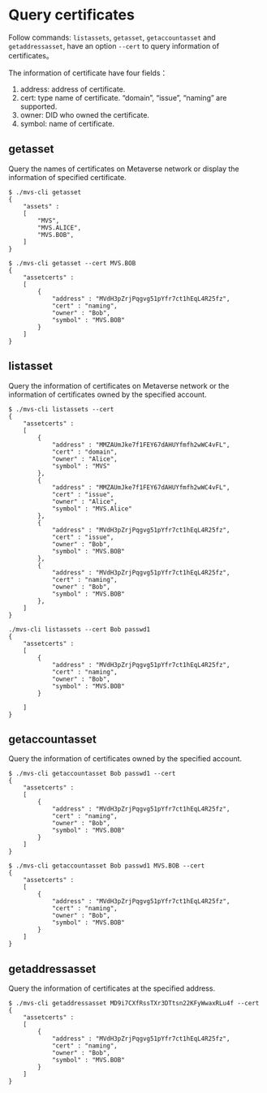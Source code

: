# Query certificates

Follow commands: `listassets`, `getasset`, `getaccountasset` and `getaddressasset`, have an option `--cert` to query information of certificates。

The information of certificate have four fields：

1. address: address of certificate.
2. cert: type name of certificate. “domain”, “issue”, “naming” are supported.
3. owner: DID who owned the certificate.
4. symbol: name of certificate.

## getasset

Query the names of certificates on Metaverse network or display the information of specified certificate.

    $ ./mvs-cli getasset
    {
        "assets" :
        [
            "MVS",
            "MVS.ALICE",
            "MVS.BOB",
        ]
    }

    $ ./mvs-cli getasset --cert MVS.BOB
    {
        "assetcerts" :
        [
            {
                "address" : "MVdH3pZrjPqgvg51pYfr7ct1hEqL4R25fz",
                "cert" : "naming",
                "owner" : "Bob",
                "symbol" : "MVS.BOB"
            }
        ]
    }

## listasset

Query the information of certificates on Metaverse network or the information of certificates owned by the specified account.

    $ ./mvs-cli listassets --cert
    {
        "assetcerts" :
        [
            {
                "address" : "MMZAUmJke7f1FEY67dAHUYfmfh2wWC4vFL",
                "cert" : "domain",
                "owner" : "Alice",
                "symbol" : "MVS"
            },
            {
                "address" : "MMZAUmJke7f1FEY67dAHUYfmfh2wWC4vFL",
                "cert" : "issue",
                "owner" : "Alice",
                "symbol" : "MVS.Alice"
            },
            {
                "address" : "MVdH3pZrjPqgvg51pYfr7ct1hEqL4R25fz",
                "cert" : "issue",
                "owner" : "Bob",
                "symbol" : "MVS.BOB"
            },
            {
                "address" : "MVdH3pZrjPqgvg51pYfr7ct1hEqL4R25fz",
                "cert" : "naming",
                "owner" : "Bob",
                "symbol" : "MVS.BOB"
            },
        ]
    }

    ./mvs-cli listassets --cert Bob passwd1
    {
        "assetcerts" :
        [
            {
                "address" : "MVdH3pZrjPqgvg51pYfr7ct1hEqL4R25fz",
                "cert" : "naming",
                "owner" : "Bob",
                "symbol" : "MVS.BOB"
            }

        ]
    }

## getaccountasset

Query the information of certificates owned by the specified account.

    $ ./mvs-cli getaccountasset Bob passwd1 --cert
    {
        "assetcerts" :
        [
            {
                "address" : "MVdH3pZrjPqgvg51pYfr7ct1hEqL4R25fz",
                "cert" : "naming",
                "owner" : "Bob",
                "symbol" : "MVS.BOB"
            }
        ]
    }

    $ ./mvs-cli getaccountasset Bob passwd1 MVS.BOB --cert
    {
        "assetcerts" :
        [
            {
                "address" : "MVdH3pZrjPqgvg51pYfr7ct1hEqL4R25fz",
                "cert" : "naming",
                "owner" : "Bob",
                "symbol" : "MVS.BOB"
            }
        ]
    }

## getaddressasset

Query the information of certificates at the specified address.

    $ ./mvs-cli getaddressasset MD9i7CXfRssTXr3DTtsn22KFyWwaxRLu4f --cert
    {
        "assetcerts" :
        [
            {
                "address" : "MVdH3pZrjPqgvg51pYfr7ct1hEqL4R25fz",
                "cert" : "naming",
                "owner" : "Bob",
                "symbol" : "MVS.BOB"
            }
        ]
    }
